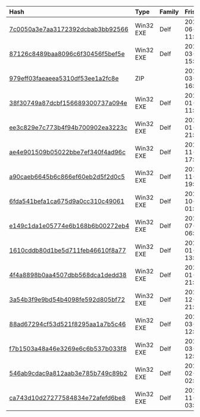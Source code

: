 |Hash|Type|Family|Frist_Seen|Name|
|:--|:--|:--|:--|:--|
|[7c0050a3e7aa3172392dcbab3bb92566](https://www.virustotal.com/gui/file/7c0050a3e7aa3172392dcbab3bb92566)|Win32 EXE|Delf|2018-06-14 11:13:03|caaf10e6f65d630130c04453160596eada9a5b78167c934e9ea3e8baffa2c345.bin|
|[87126c8489baa8096c6f30456f5bef5e](https://www.virustotal.com/gui/file/87126c8489baa8096c6f30456f5bef5e)|Win32 EXE|Delf|2018-03-21 15:21:42|myfile.exe|
|[979eff03faeaeea5310df53ee1a2fc8e](https://www.virustotal.com/gui/file/979eff03faeaeea5310df53ee1a2fc8e)|ZIP||2018-03-20 16:05:18|/media/freddie/Seagate Expansion Drive/aptmalware/SampleLibraryAUG2019/DustSquad/OctopusTelegramMessengerDropper.bin|
|[38f30749a87dcbf156689300737a094e](https://www.virustotal.com/gui/file/38f30749a87dcbf156689300737a094e)|Win32 EXE|Delf|2018-01-31 11:57:33|myfile.exe|
|[ee3c829e7c773b4f94b700902ea3223c](https://www.virustotal.com/gui/file/ee3c829e7c773b4f94b700902ea3223c)|Win32 EXE|Delf|2018-01-03 21:41:30|2af44715d4f0655bd50d30d46b01336b7f7743ade6b78e2e7650a8d60dc35858.bin|
|[ae4e901509b05022bbe7ef340f4ad96c](https://www.virustotal.com/gui/file/ae4e901509b05022bbe7ef340f4ad96c)|Win32 EXE|Delf|2017-11-26 17:09:58|28618a61886d711887adbf88bedbc697f5299cbd9e5c66faf86cd10143764a47.bin|
|[a90caeb6645b6c866ef60eb2d5f2d0c5](https://www.virustotal.com/gui/file/a90caeb6645b6c866ef60eb2d5f2d0c5)|Win32 EXE|Delf|2017-11-24 19:16:32|2e42c3e545c8fed42dd937520669557c6b93dfef908d47c4ec674b1523589fb2.bin|
|[6fda541befa1ca675d9a0cc310c49061](https://www.virustotal.com/gui/file/6fda541befa1ca675d9a0cc310c49061)|Win32 EXE|Delf|2017-10-27 01:27:37|7de61844dca0f8e22c63e7b58e9d512c12ad08f988631940258c15c36a5ca120.bin|
|[e149c1da1e05774e6b168b6b00272eb4](https://www.virustotal.com/gui/file/e149c1da1e05774e6b168b6b00272eb4)|Win32 EXE|Delf|2017-07-10 06:44:05|7bf35882-653a-11e7-b618-0016383a46b3|
|[1610cddb80d1be5d711feb46610f8a77](https://www.virustotal.com/gui/file/1610cddb80d1be5d711feb46610f8a77)|Win32 EXE|Delf|2017-01-08 13:09:54|/media/freddie/Seagate Expansion Drive/aptmalware/SampleLibraryAUG2019/DustSquad/OctopusDelphi.exe|
|[4f4a8898b0aa4507dbb568dca1dedd38](https://www.virustotal.com/gui/file/4f4a8898b0aa4507dbb568dca1dedd38)|Win32 EXE|Delf|2017-01-07 21:52:56|70dce2b7a0a95be49e9e961f72ac6832da2ab954d6231949cddca47b13174336.bin|
|[3a54b3f9e9bd54b4098fe592d805bf72](https://www.virustotal.com/gui/file/3a54b3f9e9bd54b4098fe592d805bf72)|Win32 EXE|Delf|2016-12-13 21:56:02|1dedf3bd4a1616d0b6608bfc2ea40d3349de47c3a6fa0dce299f350dc654a4fc.bin|
|[88ad67294cf53d521f8295aa1a7b5c46](https://www.virustotal.com/gui/file/88ad67294cf53d521f8295aa1a7b5c46)|Win32 EXE|Delf|2016-03-05 12:58:55|7315424342a31ff02f70e57038b0406c5cad9763e185e3bc2312ed52e3a17e61.bin|
|[f7b1503a48a46e3269e6c6b537b033f8](https://www.virustotal.com/gui/file/f7b1503a48a46e3269e6c6b537b033f8)|Win32 EXE|Delf|2016-03-05 12:56:28|6912af422c3912eadfcd063359446580d2dd10aa24c10c6010ecec1f7c5e5d2b.bin|
|[546ab9cdac9a812aab3e785b749c89b2](https://www.virustotal.com/gui/file/546ab9cdac9a812aab3e785b749c89b2)|Win32 EXE|Delf|2016-02-14 02:02:03|26cec9c7e974726bb101dd1580b51447f93aa57173006ca7739f3582b337cbbb.bin|
|[ca743d10d27277584834e72afefd6be8](https://www.virustotal.com/gui/file/ca743d10d27277584834e72afefd6be8)|Win32 EXE|Delf|2015-11-27 03:26:07|c:\Windows\system32\spool\tools\PrintBrmEngine.exe|
